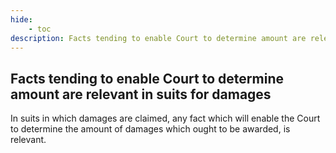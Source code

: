 ```yaml
---
hide:
    - toc
description: Facts tending to enable Court to determine amount are relevant in suits for damages
---
```


## Facts tending to enable Court to determine amount are relevant in suits for damages

In suits in which damages are claimed, any fact which will enable the Court to determine the amount of damages which ought to be awarded, is relevant.
